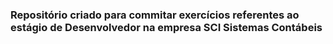 ### Repositório criado para commitar exercícios referentes ao estágio de Desenvolvedor na empresa SCI Sistemas Contábeis
